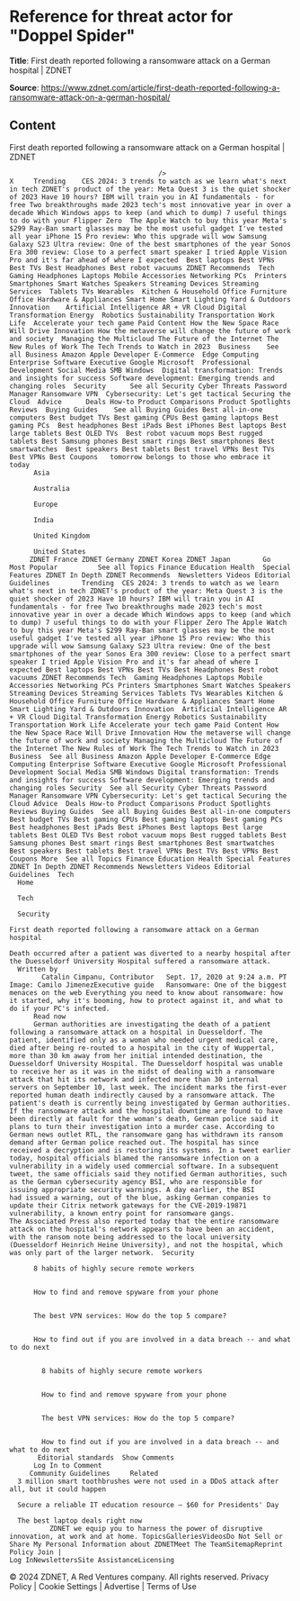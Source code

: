 # Reference for threat actor for "Doppel Spider"

**Title**: First death reported following a ransomware attack on a German hospital | ZDNET

**Source**: https://www.zdnet.com/article/first-death-reported-following-a-ransomware-attack-on-a-german-hospital/

## Content




First death reported following a ransomware attack on a German hospital | ZDNET


                                         />                                                                                                                                                                                                     X     Trending    CES 2024: 3 trends to watch as we learn what's next in tech ZDNET's product of the year: Meta Quest 3 is the quiet shocker of 2023 Have 10 hours? IBM will train you in AI fundamentals - for free Two breakthroughs made 2023 tech's most innovative year in over a decade Which Windows apps to keep (and which to dump) 7 useful things to do with your Flipper Zero  The Apple Watch to buy this year Meta's $299 Ray-Ban smart glasses may be the most useful gadget I've tested all year iPhone 15 Pro review: Who this upgrade will wow Samsung Galaxy S23 Ultra review: One of the best smartphones of the year Sonos Era 300 review: Close to a perfect smart speaker I tried Apple Vision Pro and it's far ahead of where I expected  Best laptops Best VPNs Best TVs Best Headphones Best robot vacuums ZDNET Recommends  Tech    Gaming Headphones Laptops Mobile Accessories Networking PCs  Printers Smartphones Smart Watches Speakers Streaming Devices Streaming Services  Tablets TVs Wearables  Kitchen & Household Office Furniture Office Hardware & Appliances Smart Home Smart Lighting Yard & Outdoors  Innovation    Artificial Intelligence AR + VR Cloud Digital Transformation Energy  Robotics Sustainability Transportation Work Life  Accelerate your tech game Paid Content How the New Space Race Will Drive Innovation How the metaverse will change the future of work and society  Managing the Multicloud The Future of the Internet The New Rules of Work The Tech Trends to Watch in 2023  Business    See all Business Amazon Apple Developer E-Commerce  Edge Computing Enterprise Software Executive Google Microsoft  Professional Development Social Media SMB Windows  Digital transformation: Trends and insights for success Software development: Emerging trends and changing roles  Security      See all Security Cyber Threats Password Manager Ransomware VPN  Cybersecurity: Let's get tactical Securing the Cloud  Advice      Deals How-to Product Comparisons Product Spotlights Reviews  Buying Guides    See all Buying Guides Best all-in-one computers Best budget TVs Best gaming CPUs Best gaming laptops Best gaming PCs  Best headphones Best iPads Best iPhones Best laptops Best large tablets Best OLED TVs  Best robot vacuum mops Best rugged tablets Best Samsung phones Best smart rings Best smartphones Best smartwatches  Best speakers Best tablets Best travel VPNs Best TVs Best VPNs Best Coupons   tomorrow belongs to those who embrace it today       
          Asia
        
          Australia
        
          Europe
        
          India
        
          United Kingdom
        
          United States
         ZDNET France ZDNET Germany ZDNET Korea ZDNET Japan        Go  Most Popular          See all Topics Finance Education Health  Special Features ZDNET In Depth ZDNET Recommends  Newsletters Videos Editorial Guidelines        Trending  CES 2024: 3 trends to watch as we learn what's next in tech ZDNET's product of the year: Meta Quest 3 is the quiet shocker of 2023 Have 10 hours? IBM will train you in AI fundamentals - for free Two breakthroughs made 2023 tech's most innovative year in over a decade Which Windows apps to keep (and which to dump) 7 useful things to do with your Flipper Zero The Apple Watch to buy this year Meta's $299 Ray-Ban smart glasses may be the most useful gadget I've tested all year iPhone 15 Pro review: Who this upgrade will wow Samsung Galaxy S23 Ultra review: One of the best smartphones of the year Sonos Era 300 review: Close to a perfect smart speaker I tried Apple Vision Pro and it's far ahead of where I expected Best laptops Best VPNs Best TVs Best Headphones Best robot vacuums ZDNET Recommends Tech  Gaming Headphones Laptops Mobile Accessories Networking PCs Printers Smartphones Smart Watches Speakers Streaming Devices Streaming Services Tablets TVs Wearables Kitchen & Household Office Furniture Office Hardware & Appliances Smart Home Smart Lighting Yard & Outdoors Innovation  Artificial Intelligence AR + VR Cloud Digital Transformation Energy Robotics Sustainability Transportation Work Life Accelerate your tech game Paid Content How the New Space Race Will Drive Innovation How the metaverse will change the future of work and society Managing the Multicloud The Future of the Internet The New Rules of Work The Tech Trends to Watch in 2023 Business  See all Business Amazon Apple Developer E-Commerce Edge Computing Enterprise Software Executive Google Microsoft Professional Development Social Media SMB Windows Digital transformation: Trends and insights for success Software development: Emerging trends and changing roles Security  See all Security Cyber Threats Password Manager Ransomware VPN Cybersecurity: Let's get tactical Securing the Cloud Advice  Deals How-to Product Comparisons Product Spotlights Reviews Buying Guides  See all Buying Guides Best all-in-one computers Best budget TVs Best gaming CPUs Best gaming laptops Best gaming PCs Best headphones Best iPads Best iPhones Best laptops Best large tablets Best OLED TVs Best robot vacuum mops Best rugged tablets Best Samsung phones Best smart rings Best smartphones Best smartwatches Best speakers Best tablets Best travel VPNs Best TVs Best VPNs Best Coupons More  See all Topics Finance Education Health Special Features ZDNET In Depth ZDNET Recommends Newsletters Videos Editorial Guidelines  Tech     
      Home
    
      Tech
    
      Security
      
    First death reported following a ransomware attack on a German hospital
   
    Death occurred after a patient was diverted to a nearby hospital after the Duesseldorf University Hospital suffered a ransomware attack.
      Written by 
            Catalin Cimpanu, Contributor   Sept. 17, 2020 at 9:24 a.m. PT                           Image: Camilo JimenezExecutive guide   Ransomware: One of the biggest menaces on the web Everything you need to know about ransomware: how it started, why it's booming, how to protect against it, and what to do if your PC's infected. 
          Read now
          German authorities are investigating the death of a patient following a ransomware attack on a hospital in Duesseldorf. The patient, identified only as a woman who needed urgent medical care, died after being re-routed to a hospital in the city of Wuppertal, more than 30 km away from her initial intended destination, the Duesseldorf University Hospital. The Duesseldorf hospital was unable to receive her as it was in the midst of dealing with a ransomware attack that hit its network and infected more than 30 internal servers on September 10, last week. The incident marks the first-ever reported human death indirectly caused by a ransomware attack. The patient's death is currently being investigated by German authorities. If the ransomware attack and the hospital downtime are found to have been directly at fault for the woman's death, German police said it plans to turn their investigation into a murder case. According to German news outlet RTL, the ransomware gang has withdrawn its ransom demand after German police reached out. The hospital has since received a decryption and is restoring its systems. In a tweet earlier today, hospital officials blamed the ransomware infection on a vulnerability in a widely used commercial software. In a subsequent tweet, the same officials said they notified German authorities, such as the German cybersecurity agency BSI, who are responsible for issuing appropriate security warnings. A day earlier, the BSI had issued a warning, out of the blue, asking German companies to update their Citrix network gateways for the CVE-2019-19871 vulnerability, a known entry point for ransomware gangs. The Associated Press also reported today that the entire ransomware attack on the hospital's network appears to have been an accident, with the ransom note being addressed to the local university (Duesseldorf Heinrich Heine University), and not the hospital, which was only part of the larger network.  Security    

          8 habits of highly secure remote workers
         

          How to find and remove spyware from your phone
         

          The best VPN services: How do the top 5 compare?
         

          How to find out if you are involved in a data breach -- and what to do next
            

            8 habits of highly secure remote workers
           

            How to find and remove spyware from your phone
           

            The best VPN services: How do the top 5 compare?
           

            How to find out if you are involved in a data breach -- and what to do next
           Editorial standards  Show Comments  
          Log In to Comment
         Community Guidelines     Related   
      3 million smart toothbrushes were not used in a DDoS attack after all, but it could happen
      
      Secure a reliable IT education resource — $60 for Presidents' Day
      
      The best laptop deals right now
              ZDNET we equip you to harness the power of disruptive innovation, at work and at home. TopicsGalleriesVideosDo Not Sell or Share My Personal Information about ZDNETMeet The TeamSitemapReprint Policy Join |
    Log InNewslettersSite AssistanceLicensing     
  © 2024 ZDNET, A Red Ventures company. All rights reserved.
 Privacy Policy |
  Cookie Settings |
  Advertise |
  Terms of Use 


